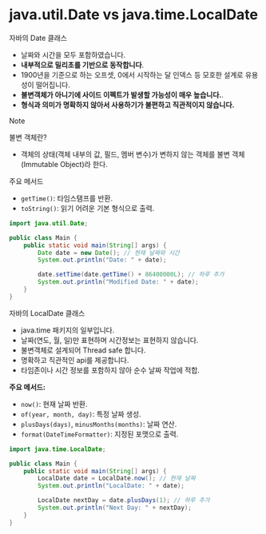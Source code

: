 # java.util.Date vs java.time.LocalDate



자바의 Date 클래스 

- 날짜와 시간을 모두 포함하였습니다.
- **내부적으로 밀리초를 기반으로 동작합니다**.
- 1900년을 기준으로 하는 오프셋, 0에서 시작하는 달 인덱스 등 모호한 설계로 유용성이 떨어집니다.
- **불변객체가 아니기에 사이드 이펙트가 발생할 가능성이 매우 높습니다.**.
- **형식과 의미가 명확하지 않아서 사용하기가 불편하고 직관적이지 않습니다.**

> [!NOTE]
>
> 불변 객체란?
>
> - 객체의 상태(객체 내부의 값, 필드, 멤버 변수)가 변하지 않는 객체를 불변 객체(Immutable Object)라 한다.

주요 메서드

- `getTime()`: 타임스탬프를 반환.
- `toString()`: 읽기 어려운 기본 형식으로 출력.

```  java
import java.util.Date;

public class Main {
    public static void main(String[] args) {
        Date date = new Date(); // 현재 날짜와 시간
        System.out.println("Date: " + date);

        date.setTime(date.getTime() + 86400000L); // 하루 추가
        System.out.println("Modified Date: " + date);
    }
}
```





자바의 LocalDate 클래스 

- java.time 패키지의 일부입니다.
- 날짜(연도, 월, 일)만 표현하며 시간정보는 표현하지 않습니다.
- 불변객체로 설계되어 Thread safe 합니다.
- 명확하고 직관적인 api를 제공합니다.
- 타임존이나 시간 정보를 포함하지 않아 순수 날짜 작업에 적합.



**주요 메서드:**

- `now()`: 현재 날짜 반환.
- `of(year, month, day)`: 특정 날짜 생성.
- `plusDays(days)`, `minusMonths(months)`: 날짜 연산.
- `format(DateTimeFormatter)`: 지정된 포맷으로 출력.



``` java
import java.time.LocalDate;

public class Main {
    public static void main(String[] args) {
        LocalDate date = LocalDate.now(); // 현재 날짜
        System.out.println("LocalDate: " + date);

        LocalDate nextDay = date.plusDays(1); // 하루 추가
        System.out.println("Next Day: " + nextDay);
    }
}
```







